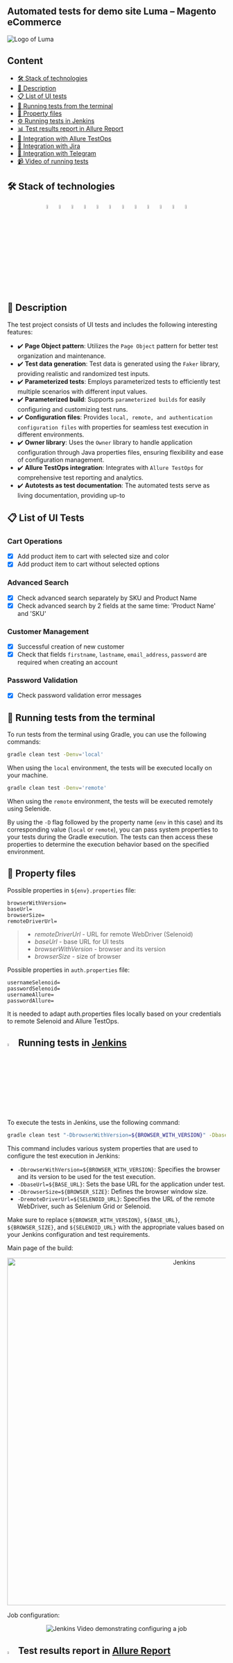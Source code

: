 ## Automated tests for demo site Luma – Magento eCommerce

<p>
  <img src="media/logos/Luma.jpg" alt="Logo of Luma">
</p>

## Content

- [🛠️ Stack of technologies](#-stack-of-technologies)
- [📄 Description](#-description)
- [📋 List of UI tests](#-list-of-ui-tests)
- [🔌 Running tests from the terminal](#-running-tests-from-the-terminal)
- [🔧 Property files](#-property-files)
- [⚙️ Running tests in Jenkins](#-running-tests-in-jenkins)
- [📊 Test results report in Allure Report](#-test-results-report-in-allure-report)
- [🚀 Integration with Allure TestOps](#-integration-with-allure-testops)
- [🔗 Integration with Jira](#-integration-with-jira)
- [📣 Integration with Telegram](#-telegram-notifications-using-a-bot)
- [📹 Video of running tests](#-test-running-example-in-selenoid)

## 🛠️ Stack of technologies

<div style="text-align: center;">
<img width="5%" title="IntelliJ IDEA" src="media/logos/Idea.svg" alt="IntelliJ IDEA Logo">
<img width="5%" title="GitHub" src="media/logos/GitHub.svg" alt="GitHub Logo">
<img width="5%" title="Java" src="media/logos/Java.svg" alt="Java Logo">
<img width="5%" title="Junit5" src="media/logos/Junit5.svg" alt="JUnit5 Logo">
<img width="5%" title="Gradle" src="media/logos/Gradle.svg" alt="Gradle Logo">
<img width="5%" title="Selenide" src="media/logos/Selenide.svg" alt="Selenide Logo">
<img width="5%" title="Jenkins" src="media/logos/Jenkins_logo.svg" alt="Jenkins Logo">
<img width="5%" title="Selenoid" src="media/logos/Selenoid.svg" alt="Selenoid Logo">
<img width="5%" title="Allure Report" src="media/logos/Allure.svg" alt="Allure Report Logo">
<img width="5%" title="Allure TestOps" src="media/logos/Allure_TO.svg" alt="Allure TestOps Logo">
<img width="5%" title="Jira" src="media/logos/Jira.svg" alt="Jira Logo">
<img width="5%" title="Telegram" src="media/logos/Telegram.svg" alt="Telegram Logo">
</div>

## 📄 Description

The test project consists of UI tests and includes the following interesting features:

- ✔️ **Page Object pattern**: Utilizes the `Page Object` pattern for better test organization and maintenance.
- ✔️ **Test data generation**: Test data is generated using the `Faker` library, providing realistic and randomized test
  inputs.
- ✔️ **Parameterized tests**: Employs parameterized tests to efficiently test multiple scenarios with different input
  values.
- ✔️ **Parameterized build**: Supports `parameterized builds` for easily configuring and customizing test runs.
- ✔️ **Configuration files**: Provides `local, remote, and authentication configuration files` with properties for
  seamless test execution in different environments.
- ✔️ **Owner library**: Uses the `Owner` library to handle application configuration through Java properties files,
  ensuring flexibility and ease of configuration management.
- ✔️ **Allure TestOps integration**: Integrates with `Allure TestOps` for comprehensive test reporting and analytics.
- ✔️ **Autotests as test documentation**: The automated tests serve as living documentation, providing up-to

## 📋 List of UI Tests

### Cart Operations

- [x] Add product item to cart with selected size and color
- [x] Add product item to cart without selected options

### Advanced Search

- [x] Check advanced search separately by SKU and Product Name
- [x] Check advanced search by 2 fields at the same time: 'Product Name' and 'SKU'

### Customer Management

- [x] Successful creation of new customer
- [x] Check that fields `firstname`, `lastname`, `email_address`, `password` are required when creating an account

### Password Validation

- [x] Check password validation error messages

## 🔌 Running tests from the terminal

To run tests from the terminal using Gradle, you can use the following commands:

```bash
gradle clean test -Denv='local'
```

When using the `local` environment, the tests will be executed locally on your machine.

```bash
gradle clean test -Denv='remote'
```

When using the `remote` environment, the tests will be executed remotely using Selenide.

By using the `-D` flag followed by the property name (`env` in this case) and its corresponding value (`local`
or `remote`), you can pass system properties to your tests during the Gradle execution. The tests can then access these
properties to determine the execution behavior based on the specified environment.

## 🔧 Property files

Possible properties in `${env}.properties` file:

```properties
browserWithVersion=
baseUrl=
browserSize=
remoteDriverUrl=
```

> - *remoteDriverUrl* - URL for remote WebDriver (Selenoid)
>- *baseUrl* - base URL for UI tests
>- *browserWithVersion* - browser and its version
>- *browserSize* - size of browser

Possible properties in `auth.properties` file:

```properties
usernameSelenoid=
passwordSelenoid=
usernameAllure=
passwordAllure=
```

It is needed to adapt auth.properties files locally based on your credentials to remote Selenoid and Allure TestOps.

## <img width="4%" title="Jenkins" src="media/logos/Jenkins_logo.svg"> Running tests in [Jenkins](https://jenkins.autotests.cloud/job/18-alin_laegnor-luma_ui_tests/)

To execute the tests in Jenkins, use the following command:

```bash
gradle clean test "-DbrowserWithVersion=${BROWSER_WITH_VERSION}" -DbaseUrl=${BASE_URL} -DbrowserSize=${BROWSER_SIZE} -DremoteDriverUrl=${SELENOID_URL}
```

This command includes various system properties that are used to configure the test execution in Jenkins:

- `-DbrowserWithVersion=${BROWSER_WITH_VERSION}`: Specifies the browser and its version to be used for the test
  execution.
- `-DbaseUrl=${BASE_URL}`: Sets the base URL for the application under test.
- `-DbrowserSize=${BROWSER_SIZE}`: Defines the browser window size.
- `-DremoteDriverUrl=${SELENOID_URL}`: Specifies the URL of the remote WebDriver, such as Selenium Grid or Selenoid.

Make sure to replace `${BROWSER_WITH_VERSION}`, `${BASE_URL}`, `${BROWSER_SIZE}`, and `${SELENOID_URL}` with the
appropriate values based on your Jenkins configuration and test requirements.

Main page of the build:

<div style="text-align: center;">
  <img src="media/Jenkins_main.png" alt="Jenkins" width="800">
</div>

Job configuration:
<div style="text-align: center;">
  <img title="Jenkins Video" src="media/videos/Jenkins_config_job.gif" alt="Jenkins Video demonstrating configuring a job">
</div>

## <img width="4%" title="Allure Report" src="media/logos/Allure.svg"> Test results report in [Allure Report](https://jenkins.autotests.cloud/job/18-alin_laegnor-luma_ui_tests/3/allure/)

From <code><strong>Jenkins</strong></code> it is possible to switch to reports generated by <code><strong>
Allure</strong></code>.

<div style="text-align: center;">
  <img src="media/Allure_main.png" alt="allure5" width="800">
</div>
<div style="text-align: center;">
  <img src="media/Allure_tests.png" alt="allure5" width="800">
</div>

## <img width="4%" title="Allure TestOPS" src="media/logos/Allure_TO.svg"> Integration with [Allure TestOps](https://allure.autotests.cloud/launch/24172)

<div style="text-align: center;">
  <img src="media/Allure_TestOps_dashboard.png" alt="allure5" width="800">
</div>
<div style="text-align: center;">
  <img src="media/Allure_TestOps_tests.png" alt="allure5" width="800">
</div>

## <img width="4%" title="Jira" src="media/logos/Jira.svg"> Integration with [Jira](https://jira.autotests.cloud/browse/HOMEWORK-708)

<div style="text-align: center;">
  <img src="media/Jira_task.png" alt="jira-project" width="800">
</div>

## <img width="4%" title="Telegram" src="media/logos/Telegram.svg"> Telegram notifications using a bot

After passing all the tests, an automatic report is sent to the <code>Telegram</code> messenger.

<div style="text-align: center;">
    <img title="Telegram Notifications" src="media/Telegram_notification.png" width="500" alt="Screenshot of Telegram Notifications">
</div>

## <img width="4%" title="Selenoid" src="media/logos/Selenoid.svg"> Test running example in Selenoid

A video is attached to each test in the Allure report.

<div style="text-align: center;">
  <img title="Selenoid Video" src="media/videos/Selenoid.gif" alt="Selenoid Video demonstrating its usage">
</div>


Moreover, in each test run of the Allure report you can see <code>Browser console logs</code> and <code>Page
source</code>.

[Back to content](#content)
